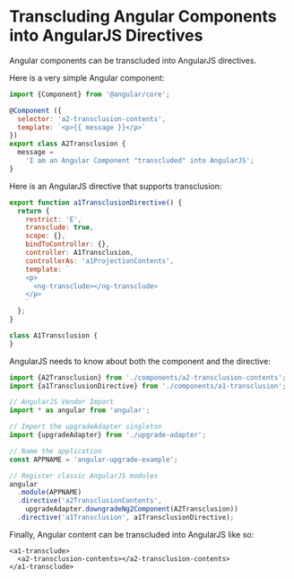 # Transcluding Angular Components into AngularJS Directives

Angular components can be transcluded into AngularJS directives.

Here is a very simple Angular component:

```javascript
import {Component} from '@angular/core';

@Component ({
  selector: 'a2-transclusion-contents',
  template: `<p>{{ message }}</p>`
})
export class A2Transclusion {
  message =
    'I am an Angular Component "transcluded" into AngularJS';
}
```

Here is an AngularJS directive that supports transclusion:

```javascript
export function a1TransclusionDirective() {
  return {
    restrict: 'E',
    transclude: true,
    scope: {},
    bindToController: {},
    controller: A1Transclusion,
    controllerAs: 'a1ProjectionContents',
    template: `
    <p>
      <ng-transclude></ng-transclude>
    </p>
    `
  };
}

class A1Transclusion {
}
```

AngularJS needs to know about both the component and the directive:

```javascript
import {A2Transclusion} from './components/a2-transclusion-contents';
import {a1TransclusionDirective} from './components/a1-transclusion';

// AngularJS Vendor Import
import * as angular from 'angular';

// Import the upgradeAdapter singleton
import {upgradeAdapter} from './upgrade-adapter';

// Name the application
const APPNAME = 'angular-upgrade-example';

// Register classic AngularJS modules
angular
  .module(APPNAME)
  .directive('a2TransclusionContents',
    upgradeAdapter.downgradeNg2Component(A2Transclusion))
  .directive('a1Transclusion', a1TransclusionDirective);
```

Finally, Angular content can be transcluded into AngularJS like so:

```markup
<a1-transclude>
  <a2-transclusion-contents></a2-transclusion-contents>
</a1-transclude>
```

